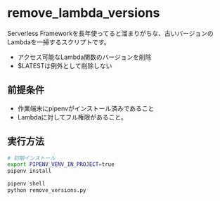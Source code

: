 # remove_lambda_versions

Serverless Frameworkを長年使ってると溜まりがちな、古いバージョンのLambdaを一掃するスクリプトです。

- アクセス可能なLambda関数のバージョンを削除
- $LATESTは例外として削除しない


## 前提条件
- 作業端末にpipenvがインストール済みであること
- Lambdaに対してフル権限があること。

## 実行方法

```bash
# 初期インストール
export PIPENV_VENV_IN_PROJECT=true
pipenv install

pipenv shell
python remove_versions.py

```
